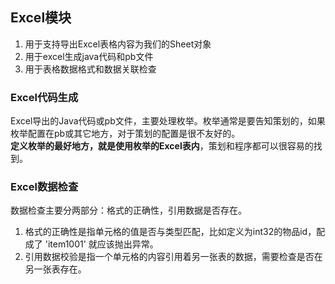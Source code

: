 ## Excel模块

1. 用于支持导出Excel表格内容为我们的Sheet对象
2. 用于excel生成java代码和pb文件
3. 用于表格数据格式和数据关联检查

### Excel代码生成

Excel导出的Java代码或pb文件，主要处理枚举。枚举通常是要告知策划的，如果枚举配置在pb或其它地方，对于策划的配置是很不友好的。  
**定义枚举的最好地方，就是使用枚举的Excel表内**，策划和程序都可以很容易的找到。

### Excel数据检查

数据检查主要分两部分：格式的正确性，引用数据是否存在。

1. 格式的正确性是指单元格的值是否与类型匹配，比如定义为int32的物品id，配成了 'item1001' 就应该抛出异常。
2. 引用数据校验是指一个单元格的内容引用着另一张表的数据，需要检查是否在另一张表存在。